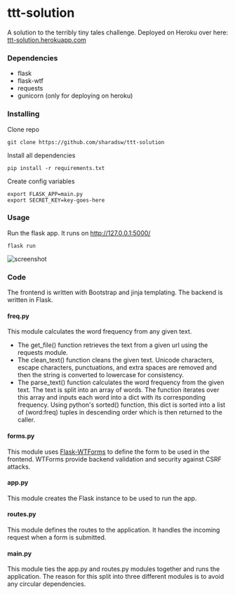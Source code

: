 # ttt-solution
A solution to the terribly tiny tales challenge. Deployed on Heroku over here: [ttt-solution.herokuapp.com](https://ttt-solution.herokuapp.com)

### Dependencies
* flask
* flask-wtf
* requests
* gunicorn (only for deploying on heroku)

### Installing
Clone repo
```
git clone https://github.com/sharadsw/ttt-solution
```
Install all dependencies
```
pip install -r requirements.txt
```
Create config variables
```
export FLASK_APP=main.py
export SECRET_KEY=key-goes-here
```

### Usage
Run the flask app. It runs on http://127.0.0.1:5000/
```
flask run
```
![screenshot](http://u.cubeupload.com/gooseyloosey/ttt1.png)

### Code
The frontend is written with Bootstrap and jinja templating. The backend is written in Flask.

#### freq.py
This module calculates the word frequency from any given text.
* The get_file() function retrieves the text from a given url using the requests module.
* The clean_text() function cleans the given text. Unicode characters, escape characters, punctuations, and extra spaces are removed and then the string is converted to lowercase for consistency.
* The parse_text() function calculates the word frequency from the given text. The text is split into an array of words. The function iterates over this array and inputs each word into a dict with its corresponding frequency. Using python's sorted() function, this dict is sorted into a list of (word:freq) tuples in descending order which is then returned to the caller.

#### forms.py
This module uses [Flask-WTForms](https://github.com/lepture/flask-wtf) to define the form to be used in the frontend. WTForms provide backend validation and security against CSRF attacks.

#### app.py
This module creates the Flask instance to be used to run the app.

#### routes.py
This module defines the routes to the application. It handles the incoming request when a form is submitted.

#### main.py
This module ties the app.py and routes.py modules together and runs the application. The reason for this split into three different modules is to avoid any circular dependencies.